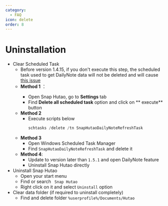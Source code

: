 ```yaml
---
category:
  - FAQ
icon: delete
order: 8
---
```


# Uninstallation

- Clear Scheduled Task
    - Before version 1.4.15, if you don't execute this step, the scheduled task used to get DailyNote data will not be deleted and will cause [this issue](FAQ.md)
    - **Method 1** <Badge text="仅限早于 1.4.15 的版本" type="tip" />：
        - Open Snap Hutao, go to **Settings** tab
        - Find **Delete all scheduled task** option and click on ** execute** button <Badge text="需要管理员模式" type="tip" />
    - **Method 2**
        - Execute scripts below
           ``` PowerShell
           schtasks /delete /tn SnapHutaoDailyNoteRefreshTask
           ```
    - **Method 3**
        - Open Windows Scheduled Task Manager
        - Find `SnapHutaoDailyNoteRefreshTask` and delete it
    - **Method 4**:
        - Update to version later than `1.5.1` and open DailyNote feature
        - Uninstall Snap Hutao directly
- Uninstall Snap Hutao
    - Open your start menu
    - Find or search ` Snap Hutao`
    - Right click on it and select `Uninstall` option
- Clear data folder (if required to uninstall completely)
    - Find and delete folder `%userprofile%/Documents/Hutao`